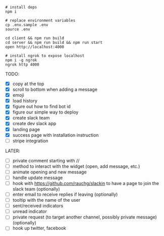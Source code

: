 ```
# install deps
npm i

# replace environment variables
cp .env.sample .env
source .env

cd client && npm run build
cd server && npm run build && npm run start
open http://localhost:4000

# install ngrok to expose localhost
npm i -g ngrok
ngrok http 4000
```

TODO:
- [x] copy at the top
- [x] scroll to bottom when adding a message
- [x] emoji
- [x] load history
- [x] figure out how to find bot id
- [x] figure our simple way to deploy
- [x] create slack team
- [x] create dev slack app
- [x] landing page
- [x] success page with installation instruction
- [ ] stripe integration

LATER:
- [ ] private comment starting with //
- [ ] method to interact with the widget (open, add message, etc.)
- [ ] animate opening and new message
- [ ] handle update message
- [ ] hook with https://github.com/rauchg/slackin to have a page to join the slack team (optionally)
- [ ] enter email to receive replies if leaving (optionally)
- [ ] tooltip with the name of the user
- [ ] sent/received indicators
- [ ] unread indicator
- [ ] private request (to target another channel, possibly private message) (optionally)
- [ ] hook up twitter, facebook
